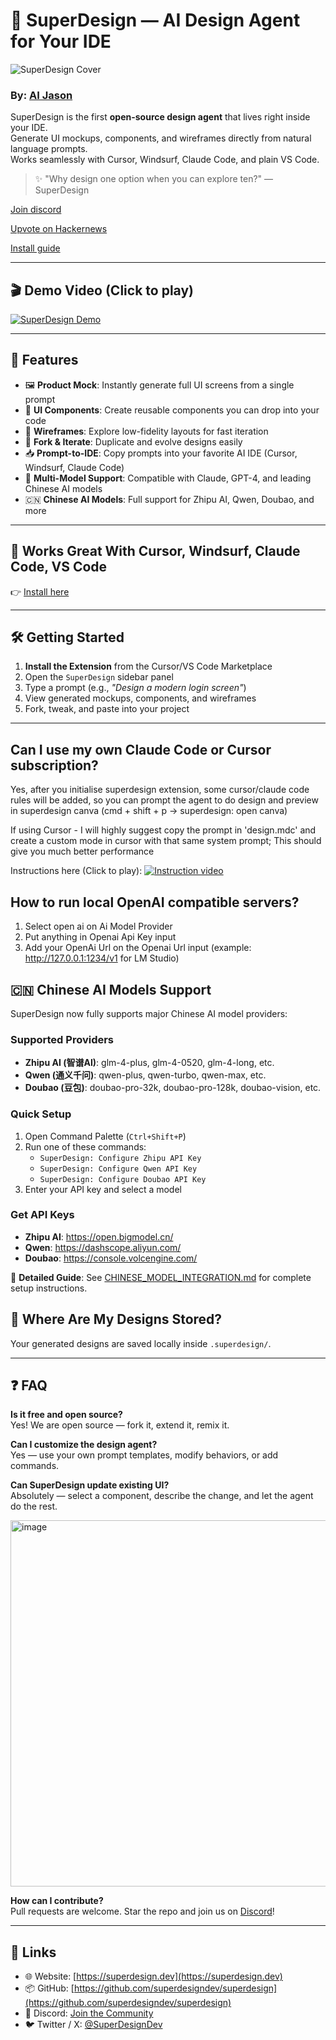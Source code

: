 # 🧠 SuperDesign — AI Design Agent for Your IDE

![SuperDesign Cover](cover.png)

### **By:** [AI Jason](https://x.com/jasonzhou1993)

SuperDesign is the first **open-source design agent** that lives right inside your IDE.  
Generate UI mockups, components, and wireframes directly from natural language prompts.  
Works seamlessly with Cursor, Windsurf, Claude Code, and plain VS Code.

> ✨ "Why design one option when you can explore ten?" — SuperDesign

[Join discord](https://discord.gg/FYr49d6cQ9)

[Upvote on Hackernews](https://news.ycombinator.com/item?id=44376003)

[Install guide](https://www.superdesign.dev/)

---

## 🎬 Demo Video (Click to play)

[![SuperDesign Demo](https://img.youtube.com/vi/INv6oZDhhUM/maxresdefault.jpg)](https://youtu.be/INv6oZDhhUM)

---

## 🚀 Features

- 🖼️ **Product Mock**: Instantly generate full UI screens from a single prompt
- 🧩 **UI Components**: Create reusable components you can drop into your code
- 📝 **Wireframes**: Explore low-fidelity layouts for fast iteration
- 🔁 **Fork & Iterate**: Duplicate and evolve designs easily
- 📥 **Prompt-to-IDE**: Copy prompts into your favorite AI IDE (Cursor, Windsurf, Claude Code)
- 🤖 **Multi-Model Support**: Compatible with Claude, GPT-4, and leading Chinese AI models
- 🇨🇳 **Chinese AI Models**: Full support for Zhipu AI, Qwen, Doubao, and more

---

## 🧠 Works Great With Cursor, Windsurf, Claude Code, VS Code

👉 [Install here](https://www.superdesign.dev/)

---

## 🛠️ Getting Started

1. **Install the Extension** from the Cursor/VS Code Marketplace
2. Open the `SuperDesign` sidebar panel
3. Type a prompt (e.g., _"Design a modern login screen"_)
4. View generated mockups, components, and wireframes
5. Fork, tweak, and paste into your project

---

## Can I use my own Claude Code or Cursor subscription?
Yes, after you initialise superdesign extension, some cursor/claude code rules will be added, so you can prompt the agent to do design and preview in superdesign canva (cmd + shift + p -> superdesign: open canva)

If using Cursor - I will highly suggest copy the prompt in 'design.mdc' and create a custom mode in cursor with that same system prompt; This should give you much better performance

Instructions here (Click to play): 
[![Instruction video](v0.0.11.png)](https://youtu.be/KChmJMCDOB0?si=pvU0kNRO4GRWjsec&t=122)

## How to run local OpenAI compatible servers?
1. Select open ai on Ai Model Provider
2. Put anything in Openai Api Key input
3. Add your OpenAi Url on the Openai Url input (example: http://127.0.0.1:1234/v1 for LM Studio)

## 🇨🇳 Chinese AI Models Support

SuperDesign now fully supports major Chinese AI model providers:

### Supported Providers
- **Zhipu AI (智谱AI)**: glm-4-plus, glm-4-0520, glm-4-long, etc.
- **Qwen (通义千问)**: qwen-plus, qwen-turbo, qwen-max, etc.
- **Doubao (豆包)**: doubao-pro-32k, doubao-pro-128k, doubao-vision, etc.

### Quick Setup
1. Open Command Palette (`Ctrl+Shift+P`)
2. Run one of these commands:
   - `SuperDesign: Configure Zhipu API Key`
   - `SuperDesign: Configure Qwen API Key`
   - `SuperDesign: Configure Doubao API Key`
3. Enter your API key and select a model

### Get API Keys
- **Zhipu AI**: https://open.bigmodel.cn/
- **Qwen**: https://dashscope.aliyun.com/
- **Doubao**: https://console.volcengine.com/

📖 **Detailed Guide**: See [CHINESE_MODEL_INTEGRATION.md](./CHINESE_MODEL_INTEGRATION.md) for complete setup instructions.

## 📂 Where Are My Designs Stored?

Your generated designs are saved locally inside `.superdesign/`.

---

## ❓ FAQ

**Is it free and open source?**  
Yes! We are open source — fork it, extend it, remix it.

**Can I customize the design agent?**  
Yes — use your own prompt templates, modify behaviors, or add commands.

**Can SuperDesign update existing UI?**  
Absolutely — select a component, describe the change, and let the agent do the rest.

<img width="886" height="586" alt="image" src="https://github.com/user-attachments/assets/71b7cfcc-6123-40ea-aae5-05ea6cdcea96" />


**How can I contribute?**  
Pull requests are welcome. Star the repo and join us on [Discord](https://discord.gg/XYZ)!

---

## 🔗 Links

- 🌐 Website: [https://superdesign.dev](https://superdesign.dev)
- 📦 GitHub: [https://github.com/superdesigndev/superdesign](https://github.com/superdesigndev/superdesign)
- 💬 Discord: [Join the Community](https://discord.gg/XYZ)
- 🐦 Twitter / X: [@SuperDesignDev](https://x.com/SuperDesignDev)

